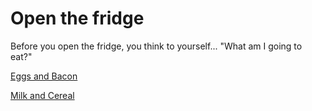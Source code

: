 # Open the fridge

Before you open the fridge, you think to yourself... "What am I going to eat?"

[Eggs and Bacon](Egg-and-Bacon/Eggs-gone.md)

[Milk and Cereal](Milk-and-Cereal/Made-breakfast.md)
